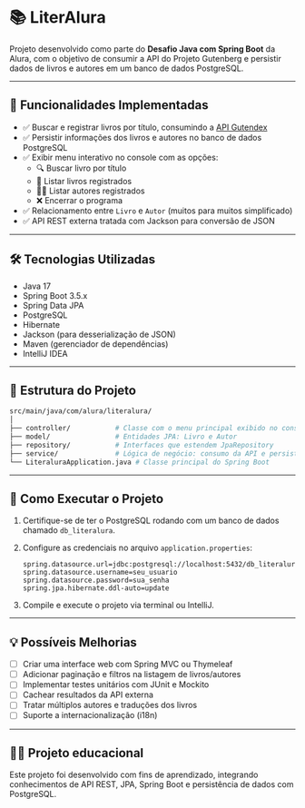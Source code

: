 # 📚 LiterAlura

Projeto desenvolvido como parte do **Desafio Java com Spring Boot** da Alura, com o objetivo de consumir a API do Projeto Gutenberg e persistir dados de livros e autores em um banco de dados PostgreSQL.

---

## 🚀 Funcionalidades Implementadas

- ✅ Buscar e registrar livros por título, consumindo a [API Gutendex](https://gutendex.com/)
- ✅ Persistir informações dos livros e autores no banco de dados PostgreSQL
- ✅ Exibir menu interativo no console com as opções:
  - 🔍 Buscar livro por título
  - 📖 Listar livros registrados
  - 🧑‍💼 Listar autores registrados
  - ❌ Encerrar o programa
- ✅ Relacionamento entre `Livro` e `Autor` (muitos para muitos simplificado)
- ✅ API REST externa tratada com Jackson para conversão de JSON

---

## 🛠️ Tecnologias Utilizadas

- Java 17
- Spring Boot 3.5.x
- Spring Data JPA
- PostgreSQL
- Hibernate
- Jackson (para desserialização de JSON)
- Maven (gerenciador de dependências)
- IntelliJ IDEA

---

## 🧩 Estrutura do Projeto

```bash
src/main/java/com/alura/literalura/
│
├── controller/           # Classe com o menu principal exibido no console
├── model/                # Entidades JPA: Livro e Autor
├── repository/           # Interfaces que estendem JpaRepository
├── service/              # Lógica de negócio: consumo da API e persistência
└── LiteraluraApplication.java # Classe principal do Spring Boot
````

---

## 🧪 Como Executar o Projeto

1. Certifique-se de ter o PostgreSQL rodando com um banco de dados chamado `db_literalura`.
2. Configure as credenciais no arquivo `application.properties`:

   ```properties
   spring.datasource.url=jdbc:postgresql://localhost:5432/db_literalura
   spring.datasource.username=seu_usuario
   spring.datasource.password=sua_senha
   spring.jpa.hibernate.ddl-auto=update
   ```
3. Compile e execute o projeto via terminal ou IntelliJ.

---

## 💡 Possíveis Melhorias

* [ ] Criar uma interface web com Spring MVC ou Thymeleaf
* [ ] Adicionar paginação e filtros na listagem de livros/autores
* [ ] Implementar testes unitários com JUnit e Mockito
* [ ] Cachear resultados da API externa
* [ ] Tratar múltiplos autores e traduções dos livros
* [ ] Suporte a internacionalização (i18n)

---

## 👨‍🎓 Projeto educacional

Este projeto foi desenvolvido com fins de aprendizado, integrando conhecimentos de API REST, JPA, Spring Boot e persistência de dados com PostgreSQL.

```
